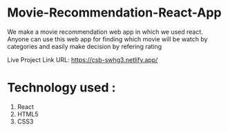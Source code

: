 # Movie-Recommendation-React-App
We make a movie recommendation web app in which we used react. Anyone can use this web app for finding which movie will be watch by categories and easily make decision by refering rating 

Live Project Link URL: https://csb-swhg3.netlify.app/

# Technology used :
1. React
1. HTML5
1. CSS3
